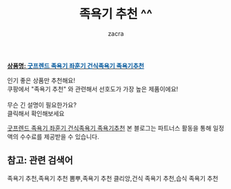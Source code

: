 ﻿---
layout: post
title:  "족욕기 추천 ^^"
author: zacra
categories: [ 아이템 ]
tags: [족욕기 추천,족욕기 추천 뽐뿌,족욕기 추천 클리앙,건식 족욕기 추천,습식 족욕기 추천]
image: https://static.coupangcdn.com/image/vendor_inventory/99f2/70d92fb09f8f8085230b1d689ced7de303f67dc228968200813091f7aebf.jpg 
description: "쿠팡에서 족욕기 추천 관련 키워드로 가장 고객 선호도가 높은 제품이랍니다."
rating: 4.5
---

<a href="https://link.coupang.com/re/AFFSDP?lptag=AF8407795&pageKey=344054027&itemId=1093043009&vendorItemId=5609400836&traceid=V0-153-3237304cb0215d56"><b>상품명: <font color='#01579B'>굿프렌드 족욕기 좌훈기 건식족욕기 족욕기추천</font></b></a>

인기 좋은 상품만 추천해요!<br/>
쿠팡에서 "족욕기 추천" 와 관련해서 선호도가 가장 높은 제품이에요!<br/><br/>
무슨 긴 설명이 필요한가요?  
클릭해서 확인해보세요


<a href="https://link.coupang.com/re/AFFSDP?lptag=AF8407795&pageKey=344054027&itemId=1093043009&vendorItemId=5609400836&traceid=V0-153-3237304cb0215d56">굿프렌드 족욕기 좌훈기 건식족욕기 족욕기추천</a>
본 블로그는 파트너스 활동을 통해 일정액의 수수료를 제공받을 수 있습니다.

## 참고: 관련 검색어    
족욕기 추천,족욕기 추천 뽐뿌,족욕기 추천 클리앙,건식 족욕기 추천,습식 족욕기 추천